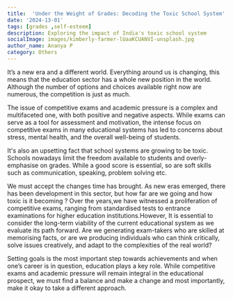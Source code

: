 ```yaml
---  
title:  'Under the Weight of Grades: Decoding the Toxic School System'
date: '2024-13-01'  
tags: [grades ,self-esteem]  
description: Exploring the impact of India's toxic school system  
socialImage: images/kimberly-farmer-lUaaKCUANVI-unsplash.jpg
author_name: Ananya P
category: Others
---  
```

It’s a new era and a different world. Everything around us is changing, this means that the education sector has a whole new position in the world. Although the number of options and choices available right now are numerous, the competition is just as much. 

The issue of competitive exams and academic pressure is a complex and multifaceted one, with both positive and negative aspects. While exams can serve as a tool for assessment and motivation, the intense focus on competitive exams in many educational systems has led to concerns about stress, mental health, and the overall well-being of students. 

It's also an upsetting fact that school systems are growing to be toxic. Schools nowadays limit the freedom available to students and overly-emphasise on grades. While a good score is essential, so are soft skills such as communication, speaking, problem solving etc.  

We must accept the changes time has brought. As new eras emerged, there has been development in this sector, but how far are we going and how toxic is it becoming ? Over the years,we have witnessed a proliferation of competitive exams, ranging from standardised tests to entrance examinations for higher education institutions.However, It is essential to consider the long-term viability of the current educational system as we evaluate its path forward. Are we generating exam-takers who are skilled at memorising facts, or are we producing individuals who can think critically, solve issues creatively, and adapt to the complexities of the real world?

Setting goals is the most important step towards achievements and when one’s career is in question, education plays a key role. While competitive exams and academic pressure will remain integral in the educational prospect, we must find a balance and make a change and most importantly, make it okay to take a different approach. 
